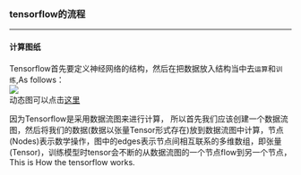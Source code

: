 ### tensorflow的流程
---
#### 计算图纸
Tensorflow首先要定义神经网络的结构，然后在把数据放入结构当中去`运算`和`训练`,As follows：  
![](https://morvanzhou.github.io/static/results/tensorflow/1_4_1.png)  
动态图可以点击[这里](https://www.tensorflow.org/images/tensors_flowing.gif)  
  
 因为Tensorflow是采用数据流图来进行计算， 所以首先我们应该创建一个数据流图，然后将我们的数据(数据以张量Tensor形式存在)放到数据流图中计算，节点(Nodes)表示数学操作，图中的edges表示节点间相互联系的多维数组，即张量(Tensor)，训练模型时tensor会不断的从数据流图的一个节点flow到另一个节点，This is How the tensorflow works.
